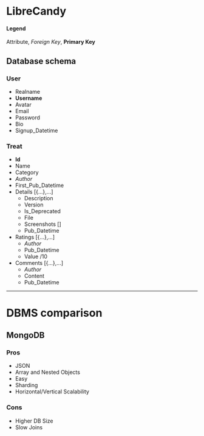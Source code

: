 # LibreCandy

#### Legend

Attribute, *Foreign Key*, **Primary Key**

## Database schema

### User

- Realname
- **Username**
- Avatar
- Email
- Password
- Bio
- Signup_Datetime

### Treat

- **Id**
- Name
- Category
- *Author*
- First_Pub_Datetime
- Details [{...},...]
  - Description
  - Version
  - Is_Deprecated
  - File
  - Screenshots []
  - Pub_Datetime
- Ratings [{...},...]
  - *Author*
  - Pub_Datetime
  - Value /10
- Comments [{...},...]
  - *Author*
  - Content
  - Pub_Datetime

***

# DBMS comparison

## MongoDB

### Pros

- JSON
- Array and Nested Objects
- Easy
- Sharding
- Horizontal/Vertical Scalability

### Cons

- Higher DB Size
- Slow Joins
